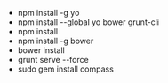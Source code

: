 
 - npm install -g yo
 - npm install --global yo bower grunt-cli
 - npm install
 - npm install -g bower
 - bower install
 - grunt serve --force
 - sudo gem install compass



